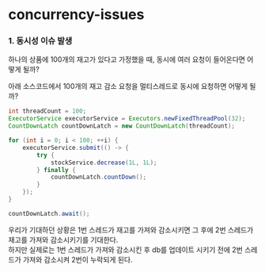 # concurrency-issues

### 1. 동시성 이슈 발생
하나의 상품에 100개의 재고가 있다고 가정했을 때, 동시에 여러 요청이 들어온다면 어떻게 될까?

아래 소스코드에서 100개의 재고 감소 요청을 멀티스레드로 동시에 요청하면 어떻게 될까? 
```java
int threadCount = 100;
ExecutorService executorService = Executors.newFixedThreadPool(32);
CountDownLatch countDownLatch = new CountDownLatch(threadCount);

for (int i = 0; i < 100; ++i) {
    executorService.submit(() -> {
        try {
            stockService.decrease(1L, 1L);
        } finally {
            countDownLatch.countDown();
        }
    });
}

countDownLatch.await();
```

우리가 기대하던 상황은 1번 스레드가 재고를 가져와 감소시키면 그 후에 2번 스레드가 재고를 가져와 감소시키기를 기대한다.  
하지만 실제로는 1번 스레드가 가져와 감소시킨 후 db를 업데이트 시키기 전에 2번 스레드가 가져와 감소시켜 2번이 누락되게 된다.